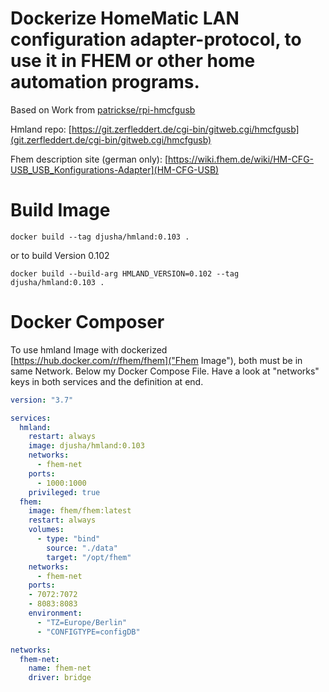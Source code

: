 # Dockerize HomeMatic LAN configuration adapter-protocol, to use it in FHEM or other home automation programs.
Based on Work from [patrickse/rpi-hmcfgusb](https://github.com/patrickse/rpi-hmcfgusb)

Hmland repo: [https://git.zerfleddert.de/cgi-bin/gitweb.cgi/hmcfgusb](git.zerfleddert.de/cgi-bin/gitweb.cgi/hmcfgusb)

Fhem description site (german only): [https://wiki.fhem.de/wiki/HM-CFG-USB_USB_Konfigurations-Adapter](HM-CFG-USB)

# Build Image
`docker build --tag djusha/hmland:0.103 .`

or to build Version 0.102

`docker build --build-arg HMLAND_VERSION=0.102 --tag djusha/hmland:0.103 .`


# Docker Composer
To use hmland Image with dockerized [https://hub.docker.com/r/fhem/fhem]("Fhem Image"), both must be in same Network.
Below my Docker Compose File.
Have a look at "networks" keys in both services and the definition at end.
``` yaml
version: "3.7"

services:
  hmland:
    restart: always
    image: djusha/hmland:0.103
    networks:
      - fhem-net
    ports:
      - 1000:1000
    privileged: true
  fhem:
    image: fhem/fhem:latest
    restart: always
    volumes:
      - type: "bind"
        source: "./data"
        target: "/opt/fhem"
    networks:
      - fhem-net
    ports:
    - 7072:7072
    - 8083:8083
    environment:
      - "TZ=Europe/Berlin"
      - "CONFIGTYPE=configDB"

networks:
  fhem-net:
    name: fhem-net
    driver: bridge
```
